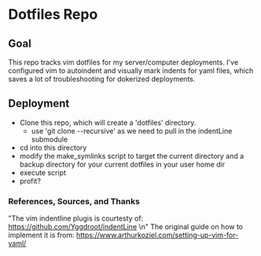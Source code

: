 # Dotfiles Repo

## Goal

This repo tracks vim dotfiles for my server/computer deployments. I've configured vim to autoindent and visually mark indents for yaml files, which saves a lot of troubleshooting for dokerized deployments.

## Deployment

+ Clone this repo, which will create a 'dotfiles' directory. 
  + use 'git clone --recursive' as we need to pull in the indentLine submodule
+ cd into this directory 
+ modify the make_symlinks script to target the current directory and a backup directory for your current dotfiles in your user home dir
+ execute script
+ profit?

### References, Sources, and Thanks
"The vim indentline plugis is courtesty of: https://github.com/Yggdroot/indentLine \n"
The original guide on how to implement it is from: https://www.arthurkoziel.com/setting-up-vim-for-yaml/
